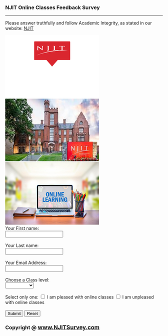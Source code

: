 <!DOCTYPE html>
<html lang="en">
<head>
    <meta charset="UTF-8">
    <meta name="viewport" content="width=device-width, initial-scale=1.0">
</head>
<title>NJITSurvey</title>
<link rel="stylesheet" href="styles.css" method="post">
<body>
    <h3 class="title" >NJIT Online Classes Feedback Survey</h3>
    <hr size="2" noshade>
    <p class="title2">Please answer truthfully and follow Academic Integrity, as stated in our website: <a href="https://www5.njit.edu/undergradstudies/best-practices/" target="_blank">NJIT</a> </p>
    <a href="https://www.njit.edu/" target="_blank"><img src="source.gif" alt="Njit" width="300" height="200" class="pic"></a>
    <img src="download.jpg" alt="Njitt" width="300" height="200" class="pic2">
    <img src="online.jpg" alt="online" width="300" height="200" class="pic3" >
    <div class="info">
    <form >
        <label class= "name" for="Firstname"> Your First name:</label><br>
        <input type="text" id="Firstname" name="Firstname"><br><br>
        <label class= "name" for="Lastname"> Your Last name:</label> <br>
        <input type="text" id="Lastname" name="Lastname"><br><br>
        <label class= "email"for="Email">Your Email Address:</label><br>
        <input type="text" id="Email" name="Email"><br><br>
        <label class="label" for="class">Choose a Class level:</label><br>
        <select class="classes"name="Class-Level" id="classes">
            <option value="Select"> </option>
            <option value="Freshman">Freshman</option>
            <option value="Sophomore">Sophomore</option>
            <option value="Junior">Junior</option>
            <option value="Senior">Senior</option></select><br><br>
        <label class="checkbox" for="checkbox">  Select only one: </label>
            <input type="checkbox" id="like" name="like" value="like">
            <label for="like">I am pleased with online classes</label>
            <input type="checkbox" id="dislike" name="dislike" value="dislike">
            <label for="dislike">I am unpleased with online classes</label><br><br>
        <button class= "submit" type="submit" onclick="alert('We will review and make a necessary changes based on this survey,Thank you for your time!')" value="Submit">Submit</button>
        <button class= "reset" type="reset" value="Reset">Reset</button>
    </form>
</div>
<h3 class="copyright" >Copyright @ <span style="color:red;font-size:18px" > <a href="https://www.NJITSurvey.com" target="_blank">www.NJITSurvey.com</a> </span></h3>
</body>
</html>
